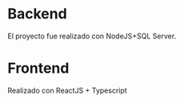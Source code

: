 
# Backend

El proyecto fue realizado con NodeJS+SQL Server.


# Frontend

Realizado con ReactJS + Typescript
